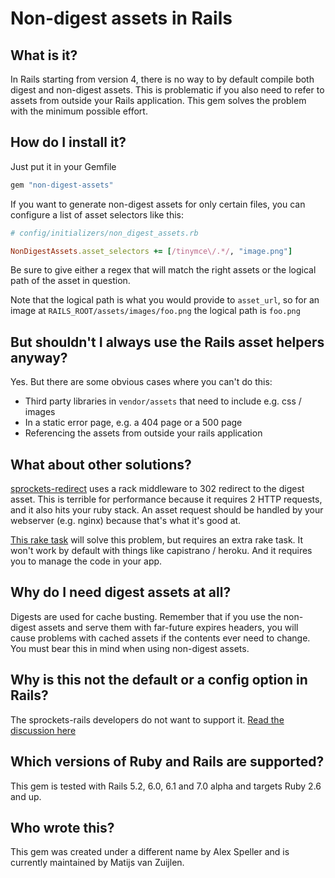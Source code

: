 Non-digest assets in Rails
==========================

What is it?
-----------

In Rails starting from version 4, there is no way to by default compile both
digest and non-digest assets. This is problematic if you also need to refer to
assets from outside your Rails application. This gem solves the problem with the
minimum possible effort.

How do I install it?
--------------------

Just put it in your Gemfile

```ruby
gem "non-digest-assets"
```

If you want to generate non-digest assets for only certain files, you can
configure a list of asset selectors like this:

```ruby
# config/initializers/non_digest_assets.rb

NonDigestAssets.asset_selectors += [/tinymce\/.*/, "image.png"]
```

Be sure to give either a regex that will match the right assets or the logical
path of the asset in question.

Note that the logical path is what you would provide to `asset_url`, so for an
image at `RAILS_ROOT/assets/images/foo.png` the logical path is `foo.png`

But shouldn't I always use the Rails asset helpers anyway?
----------------------------------------------------------

Yes. But there are some obvious cases where you can't do this:

* Third party libraries in `vendor/assets` that need to include e.g. css / images
* In a static error page, e.g. a 404 page or a 500 page
* Referencing the assets from outside your rails application

What about other solutions?
--------------------------
[sprockets-redirect](https://github.com/sikachu/sprockets-redirect) uses a rack
middleware to 302 redirect to the digest asset. This is terrible for
performance because it requires 2 HTTP requests, and it also hits your ruby
stack. An asset request should be handled by your webserver (e.g. nginx)
because that's what it's good at.

[This rake task](https://github.com/rails/sprockets-rails/issues/49#issuecomment-20535134)
will solve this problem, but requires an extra rake task. It won't work by
default with things like capistrano / heroku. And it requires you to manage the
code in your app.

Why do I need digest assets at all?
-----------------------------------

Digests are used for cache busting. Remember that if you use the non-digest
assets and serve them with far-future expires headers, you will cause problems
with cached assets if the contents ever need to change. You must bear this in
mind when using non-digest assets.

Why is this not the default or a config option in Rails?
----------------------------------------------------------------

The sprockets-rails developers do not want to support it.
[Read the discussion here](https://github.com/rails/sprockets-rails/issues/49)

Which versions of Ruby and Rails are supported?
--------------------------------------

This gem is tested with Rails 5.2, 6.0, 6.1 and 7.0 alpha and targets Ruby 2.6
and up.

Who wrote this?
---------------

This gem was created under a different name by Alex Speller and is currently
maintained by Matijs van Zuijlen.
